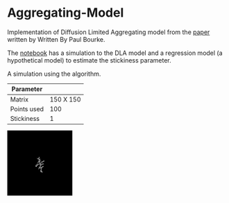 # Aggregating-Model
Implementation of Diffusion Limited Aggregating model from the [paper](http://paulbourke.net/fractals/dla/) written by Written By Paul Bourke.

The [notebook](DLA2d.ipynb) has a simulation to the DLA model and a regression model (a hypothetical model) to estimate the stickiness parameter.


A simulation using the algorithm.

| Parameter   |           |
|-------------|-----------|
| Matrix      | 150 X 150 |
| Points used | 100       |
| Stickiness  | 1         |

![simulation](simulation.png "DLA - Point Aggregator")
